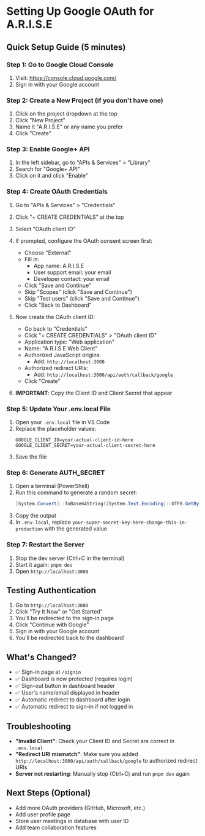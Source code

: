 # Setting Up Google OAuth for A.R.I.S.E

## Quick Setup Guide (5 minutes)

### Step 1: Go to Google Cloud Console
1. Visit: https://console.cloud.google.com/
2. Sign in with your Google account

### Step 2: Create a New Project (if you don't have one)
1. Click on the project dropdown at the top
2. Click "New Project"
3. Name it "A.R.I.S.E" or any name you prefer
4. Click "Create"

### Step 3: Enable Google+ API
1. In the left sidebar, go to "APIs & Services" > "Library"
2. Search for "Google+ API"
3. Click on it and click "Enable"

### Step 4: Create OAuth Credentials
1. Go to "APIs & Services" > "Credentials"
2. Click "+ CREATE CREDENTIALS" at the top
3. Select "OAuth client ID"
4. If prompted, configure the OAuth consent screen first:
   - Choose "External"
   - Fill in:
     - App name: A.R.I.S.E
     - User support email: your email
     - Developer contact: your email
   - Click "Save and Continue"
   - Skip "Scopes" (click "Save and Continue")
   - Skip "Test users" (click "Save and Continue")
   - Click "Back to Dashboard"

5. Now create the OAuth client ID:
   - Go back to "Credentials"
   - Click "+ CREATE CREDENTIALS" > "OAuth client ID"
   - Application type: "Web application"
   - Name: "A.R.I.S.E Web Client"
   - Authorized JavaScript origins:
     - Add: `http://localhost:3000`
   - Authorized redirect URIs:
     - Add: `http://localhost:3000/api/auth/callback/google`
   - Click "Create"

6. **IMPORTANT**: Copy the Client ID and Client Secret that appear

### Step 5: Update Your .env.local File
1. Open your `.env.local` file in VS Code
2. Replace the placeholder values:
   ```
   GOOGLE_CLIENT_ID=your-actual-client-id-here
   GOOGLE_CLIENT_SECRET=your-actual-client-secret-here
   ```
3. Save the file

### Step 6: Generate AUTH_SECRET
1. Open a terminal (PowerShell)
2. Run this command to generate a random secret:
   ```powershell
   [System.Convert]::ToBase64String([System.Text.Encoding]::UTF8.GetBytes((New-Guid).ToString()))
   ```
3. Copy the output
4. In `.env.local`, replace `your-super-secret-key-here-change-this-in-production` with the generated value

### Step 7: Restart the Server
1. Stop the dev server (Ctrl+C in the terminal)
2. Start it again: `pnpm dev`
3. Open `http://localhost:3000`

## Testing Authentication
1. Go to `http://localhost:3000`
2. Click "Try It Now" or "Get Started"
3. You'll be redirected to the sign-in page
4. Click "Continue with Google"
5. Sign in with your Google account
6. You'll be redirected back to the dashboard!

## What's Changed?
- ✅ Sign-in page at `/signin`
- ✅ Dashboard is now protected (requires login)
- ✅ Sign-out button in dashboard header
- ✅ User's name/email displayed in header
- ✅ Automatic redirect to dashboard after login
- ✅ Automatic redirect to sign-in if not logged in

## Troubleshooting
- **"Invalid Client"**: Check your Client ID and Secret are correct in `.env.local`
- **"Redirect URI mismatch"**: Make sure you added `http://localhost:3000/api/auth/callback/google` to authorized redirect URIs
- **Server not restarting**: Manually stop (Ctrl+C) and run `pnpm dev` again

## Next Steps (Optional)
- Add more OAuth providers (GitHub, Microsoft, etc.)
- Add user profile page
- Store user meetings in database with user ID
- Add team collaboration features
